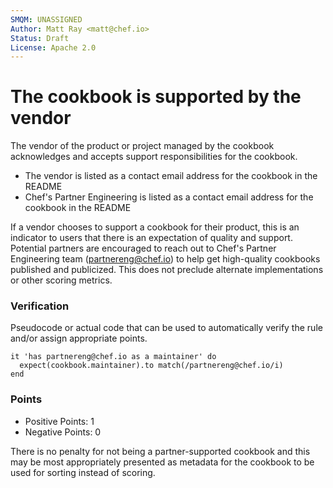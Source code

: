 ```yaml
---
SMQM: UNASSIGNED
Author: Matt Ray <matt@chef.io>
Status: Draft
License: Apache 2.0
---
```


# The cookbook is supported by the vendor

The vendor of the product or project managed by the cookbook acknowledges and
accepts support responsibilities for the cookbook.

* The vendor is listed as a contact email address for the cookbook in the README
* Chef's Partner Engineering is listed as a contact email address for the cookbook in the README

If a vendor chooses to support a cookbook for their product, this is an
indicator to users that there is an expectation of quality and support. Potential
partners are encouraged to reach out to Chef's Partner Engineering team (partnereng@chef.io)
to help get high-quality cookbooks published and publicized. This does not
preclude alternate implementations or other scoring metrics.

### Verification

Pseudocode or actual code that can be used to automatically verify the rule and/or assign appropriate points.

    it 'has partnereng@chef.io as a maintainer' do
      expect(cookbook.maintainer).to match(/partnereng@chef.io/i)
    end

### Points

* Positive Points: 1
* Negative Points: 0

There is no penalty for not being a partner-supported cookbook and this may be
most appropriately presented as metadata for the cookbook to be used for sorting
instead of scoring.
